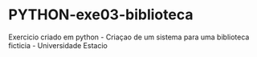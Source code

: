 # PYTHON-exe03-biblioteca
Exercicio criado em python - Criaçao de um sistema para uma biblioteca ficticia  - Universidade Estacio
